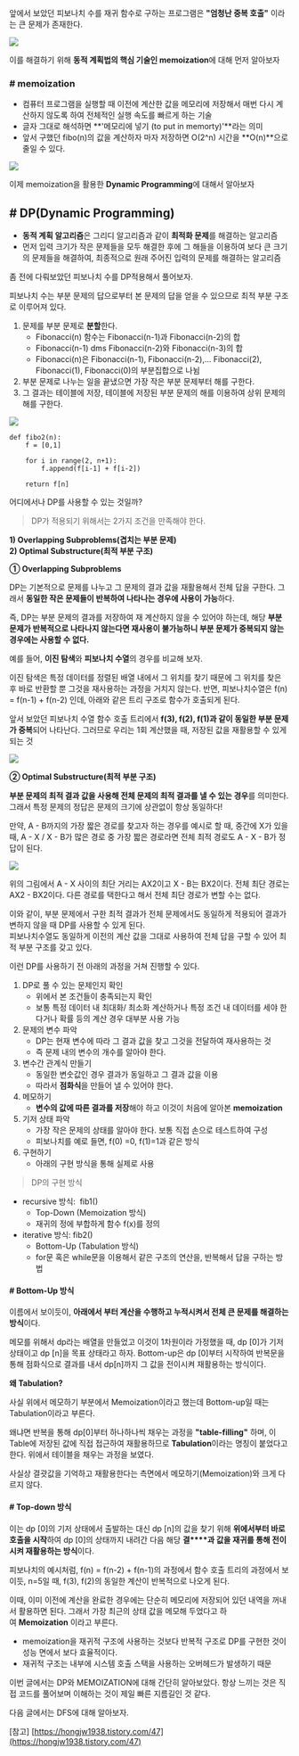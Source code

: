 
앞에서 보았던 피보나치 수를 재귀 함수로 구하는 프로그램은 **"엄청난 중복 호출"** 이라는 큰 문제가 존재한다.

![](https://k.kakaocdn.net/dn/cstWa9/btrJSYjZBzt/WTxt5IktgvLtfuWG2R7EB0/img.png)

이를 해결하기 위해 **동적 계획법의 핵심 기술인 memoization**에 대해 먼저 알아보자

### # memoization

-   컴퓨터 프로그램을 실행할 때 이전에 계산한 값을 메모리에 저장해서 매번 다시 계산하지 않도록 하여 전체적인 실행 속도를 빠르게 하는 기술
-   글자 그대로 해석하면 **'메모리에 넣기 (to put in memorty)'**라는 의미
-   앞서 구했던 fibo(n)의 값을 계산하자 마자 저장하면 O(2^n) 시간을 **O(n)**으로 줄일 수 있다.

![](https://k.kakaocdn.net/dn/t8sAQ/btrJU02Jse0/Tr9Obh7jan1a0aWQ3bm7L1/img.png)

이제 memoization을 활용한 **Dynamic Programming**에 대해서 알아보자

## # DP(Dynamic Programming)

-   **동적 계획 알고리즘**은 그리디 알고리즘과 같이 **최적화 문제**를 해결하는 알고리즘
-   먼저 입력 크기가 작은 문제들을 모두 해결한 후에 그 해들을 이용하여 보다 큰 크기의 문제들을 해결하여, 최종적으로 원래 주어진 입력의 문제를 해결하는 알고리즘

좀 전에 다뤄보았던 피보나치 수를 DP적용해서 풀어보자.

피보나치 수는 부분 문제의 답으로부터 본 문제의 답을 얻을 수 있으므로 최적 부분 구조로 이루어져 있다.

1.  문제를 부분 문제로 **분할**한다.
    -   Fibonacci(n) 함수는 Fibonacci(n-1)과 Fibonacci(n-2)의 합
    -   Fibonacci(n-1) dms Fibonacci(n-2)와 Fibonacci(n-3)의 합
    -   Fibonacci(n)은 Fibonacci(n-1), Fibonacci(n-2),... Fibonacci(2), Fibonacci(1), Fibonacci(0)의 부분집합으로 나뉨
2.  부분 문제로 나누는 일을 끝냈으면 가장 작은 부분 문제부터 해를 구한다.
3.  그 결과는 테이블에 저장, 테이블에 저장된 부분 문제의 해를 이용하여 상위 문제의 해를 구한다.

![](https://k.kakaocdn.net/dn/bWuMOv/btrJRkhhZ1J/sbuPuiKmnJn3IoLiCBZtY1/img.png)

```
def fibo2(n):
	f = [0,1]
    
    for i in range(2, n+1):
    	f.append(f[i-1] + f[i-2])
    
	return f[n]
```

어디에서나 DP를 사용할 수 있는 것일까?

> DP가 적용되기 위해서는 2가지 조건을 만족해야 한다.

**1) Overlapping Subproblems(겹치는 부분 문제)**  
**2) Optimal Substructure(최적 부분 구조)**

**① Overlapping Subproblems**

DP는 기본적으로 문제를 나누고 그 문제의 결과 값을 재활용해서 전체 답을 구한다. 그래서 **동일한 작은 문제들이 반복하여 나타나는 경우에 사용이 가능**하다.

즉, DP는 부분 문제의 결과를 저장하여 재 계산하지 않을 수 있어야 하는데, 해당 **부분 문제가 반복적으로 나타나지 않는다면 재사용이 불가능하니 부분 문제가 중복되지 않는 경우에는 사용할 수 없다.**

예를 들어, **이진 탐색**와 **피보나치 수열**의 경우를 비교해 보자.

이진 탐색은 특정 데이터를 정렬된 배열 내에서 그 위치를 찾기 때문에 그 위치를 찾은 후 바로 반환할 뿐 그것을 재사용하는 과정을 거치지 않는다. 반면, 피보나치수열은 f(n) = f(n-1) + f(n-2) 인데, 아래와 같은 트리 구조로 함수가 호출되게 된다.

앞서 보았던 피보나치 수열 함수 호출 트리에서 **f(3), f(2), f(1)과 같이 동일한 부분 문제가 중복**되어 나타난다. 그러므로 우리는 1회 계산했을 때, 저장된 값을 재활용할 수 있게 되는 것

![](https://k.kakaocdn.net/dn/IwKoK/btrJV7ucVU4/vDxvKoIQCt0gnekZEgXOq1/img.png)

**② Optimal Substructure(최적 부분 구조)**

**부분 문제의 최적 결과 값을 사용해 전체 문제의 최적 결과를 낼 수 있는 경우**를 의미한다. 그래서 특정 문제의 정답은 문제의 크기에 상관없이 항상 동일하다!

만약, A - B까지의 가장 짧은 경로를 찾고자 하는 경우를 예시로 할 때, 중간에 X가 있을 때, A - X / X - B가 많은 경로 중 가장 짧은 경로라면 전체 최적 경로도 A - X - B가 정답이 된다.

![](https://k.kakaocdn.net/dn/bXIdbf/btrJWWrPTUr/QaWkxDkhSfFqeTsEjoyFSk/img.png)

위의 그림에서 A - X 사이의 최단 거리는 AX2이고 X - B는 BX2이다. 전체 최단 경로는 AX2 - BX2이다. 다른 경로를 택한다고 해서 전체 최단 경로가 변할 수는 없다.

이와 같이, 부분 문제에서 구한 최적 결과가 전체 문제에서도 동일하게 적용되어 결과가 변하지 않을 때 DP를 사용할 수 있게 된다.  
피보나치수열도 동일하게 이전의 계산 값을 그대로 사용하여 전체 답을 구할 수 있어 최적 부분 구조를 갖고 있다.

이런 DP를 사용하기 전 아래의 과정을 거쳐 진행할 수 있다.

1.  DP로 풀 수 있는 문제인지 확인
    -   위에서 본 조건들이 충족되는지 확인
    -   보통 특정 데이터 내 최대화/ 최소화 계산하거나 특정 조건 내 데이터를 세야 한다거나 확률 등의 계산 경우 대부분 사용 가능
2.  문제의 변수 파악
    -   DP는 현재 변수에 따라 그 결과 값을 찾고 그것을 전달하여 재사용하는 것
    -   즉 문제 내의 변수의 개수를 알아야 한다.
3.  변수간 관계식 만들기
    -   동일한 변숫값인 경우 결과가 동일하고 그 결과 값을 이용
    -   따라서 **점화식**을 만들어 낼 수 있어야 한다.
4.  메모하기
    -   **변수의 값에 따른 결과를 저장**해야 하고 이것이 처음에 알아본 **memoization**
5.  기저 상태 파악  
    -   가장 작은 문제의 상태를 알아야 한다. 보통 직접 손으로 테스트하여 구성
    -   피보나치를 예로 들면, f(0) =0, f(1)=1과 같은 방식
6.  구현하기
    -   아래의 구현 방식을 통해 실제로 사용

> DP의 구현 방식

-   recursive 방식:  fib1()
    -   Top-Down (Memoization 방식) 
    -   재귀의 정에 부합하게 함수 f(x)를 정의
-   iterative 방식: fib2()
    -   Bottom-Up (Tabulation 방식) 
    -   for문 혹은 while문을 이용해서 같은 구조의 연산을, 반복해서 답을 구하는 방법

#### **# Bottom-Up 방식**

이름에서 보이듯이, **아래에서 부터 계산을 수행하고 누적시켜서 전체 큰 문제를 해결하는 방식**이다.

메모를 위해서 dp라는 배열을 만들었고 이것이 1차원이라 가정했을 때, dp [0]가 기저 상태이고 dp [n]을 목표 상태라고 하자. Bottom-up은 dp [0]부터 시작하여 반복문을 통해 점화식으로 결과를 내서 dp[n]까지 그 값을 전이시켜 재활용하는 방식이다.

**왜 Tabulation?**

사실 위에서 메모하기 부분에서 Memoization이라고 했는데 Bottom-up일 때는 Tabulation이라고 부른다.

왜냐면 반복을 통해 dp[0]부터 하나하나씩 채우는 과정을 **"table-filling"** 하며, 이 Table에 저장된 값에 직접 접근하여 재활용하므로 **Tabulation**이라는 명칭이 붙었다고 한다. 위에서 테이블을 채우는 과정을 보였다.

사실상 결괏값을 기억하고 재활용한다는 측면에서 메모하기(Memoization)와 크게 다르지 않다.

#### **# Top-down 방식**

이는 dp [0]의 기저 상태에서 출발하는 대신 dp [n]의 값을 찾기 위해 **위에서부터 바로 호출을 시작**하여 dp [0]의 상태까지 내려간 다음 해당 **결****과 값을 재귀를 통해 전이시켜 재활용하는 방식**이다.

피보나치의 예시처럼, f(n) = f(n-2) + f(n-1)의 과정에서 함수 호출 트리의 과정에서 보이듯, n=5일 때, f(3), f(2)의 동일한 계산이 반복적으로 나오게 된다.

이때, 이미 이전에 계산을 완료한 경우에는 단순히 메모리에 저장되어 있던 내역을 꺼내서 활용하면 된다. 그래서 가장 최근의 상태 값을 메모해 두었다고 하여 **Memoization** 이라고 부른다.

-   memoization을 재귀적 구조에 사용하는 것보다 반복적 구조로 DP를 구현한 것이 성능 면에서 보다 효율적이다.
-   재귀적 구조는 내부에 시스템 호출 스택을 사용하는 오버헤드가 발생하기 때문

이번 글에서는 DP와 MEMOIZATION에 대해 간단히 알아보았다. 항상 느끼는 것은 직접 코드를 풀어보며 이해하는 것이 제일 빠른 지름길인 것 같다. 

다음 글에서는 DFS에 대해 알아보자.

[참고] [https://hongjw1938.tistory.com/47](https://hongjw1938.tistory.com/47)